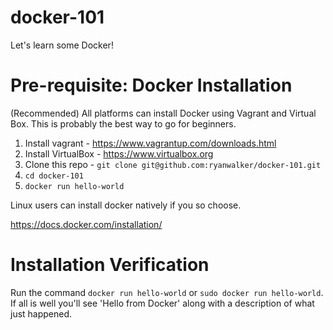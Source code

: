 # docker-101
Let's learn some Docker!

# Pre-requisite: Docker Installation

(Recommended) All platforms can install Docker using Vagrant and Virtual Box. This is probably the best way to go for beginners.

1. Install vagrant - https://www.vagrantup.com/downloads.html
2. Install VirtualBox - https://www.virtualbox.org
3. Clone this repo - `git clone git@github.com:ryanwalker/docker-101.git`
4. `cd docker-101`
5. `docker run hello-world`  

Linux users can install docker natively if you so choose.

https://docs.docker.com/installation/

# Installation Verification
Run the command `docker run hello-world` or `sudo docker run hello-world`.
If all is well you'll see 'Hello from Docker' along with a description of what just happened.
